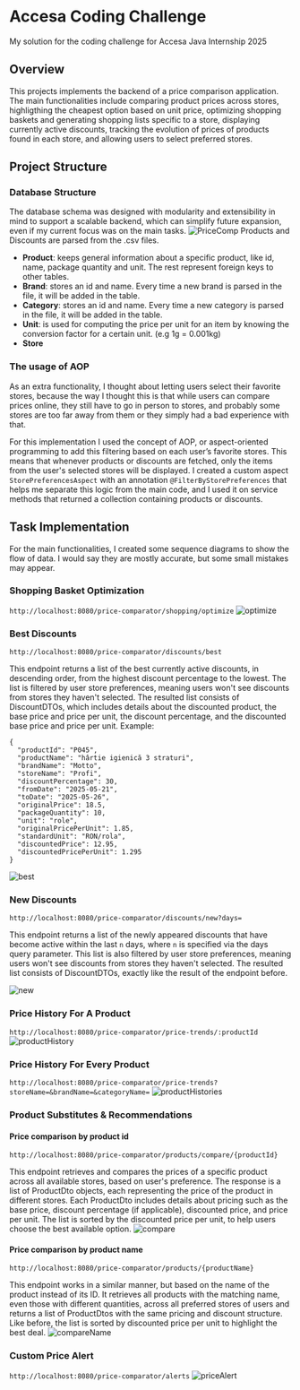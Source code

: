 # Accesa Coding Challenge
My solution for the coding challenge for Accesa Java Internship 2025
## Overview
This projects implements the backend of a price comparison application. The main functionalities include comparing product prices across stores, highligthing the cheapest option based on unit price, optimizing shopping baskets and generating shopping lists specific to a store, displaying currently active discounts, tracking the evolution of prices of products found in each store, and allowing users to select preferred stores.
## Project Structure
### Database Structure
The database schema was designed with modularity and extensibility in mind to support a scalable backend, which can simplify future expansion, even if my current focus was on the main tasks.
![PriceComp](https://github.com/user-attachments/assets/b1d3cd04-6cca-4ac2-8ccf-88a872328c9e)
Products and Discounts are parsed from the .csv files.
- **Product**: keeps general information about a specific product, like id, name, package quantity and unit. The rest represent foreign keys to other tables.
- **Brand**: stores an id and name. Every time a new brand is parsed in the file, it will be added in the table.
- **Category**: stores an id and name. Every time a new category is parsed in the file, it will be added in the table.
- **Unit**: is used for computing the price per unit for an item by knowing the conversion factor for a certain unit. (e.g 1g = 0.001kg)
- **Store**
### The usage of AOP
As an extra functionality, I thought about letting users select their favorite stores, because the way I thought this is that while users can compare prices online, they still have to go in person to stores, and probably some stores are too far away from them or they simply had a bad experience with that. 

For this implementation I used the concept of AOP, or aspect-oriented programming to add this filtering based on each user’s favorite stores. This means that whenever products or discounts are fetched, only the items from the user's selected stores will be displayed. I created a custom aspect `StorePreferencesAspect` with an annotation `@FilterByStorePreferences` that helps me separate this logic from the main code, and I used it on service methods that returned a collection containing products or discounts. 

## Task Implementation
For the main functionalities, I created some sequence diagrams to show the flow of data. I would say they are mostly accurate, but some small mistakes may appear.
### Shopping Basket Optimization
`http://localhost:8080/price-comparator/shopping/optimize`
![optimize](https://github.com/user-attachments/assets/18c244a9-85dd-4c92-95c8-651371834f35)

### Best Discounts
`http://localhost:8080/price-comparator/discounts/best`

This endpoint returns a list of the best currently active discounts, in descending order, from the highest discount percentage to the lowest. The list is filtered by user store preferences, meaning users won't see discounts from stores they haven't selected. The resulted list consists of DiscountDTOs, which includes details about the discounted product, the base price and price per unit, the discount percentage, and the discounted base price and price per unit. Example: 
```
{
  "productId": "P045",
  "productName": "hârtie igienică 3 straturi",
  "brandName": "Motto",
  "storeName": "Profi",
  "discountPercentage": 30,
  "fromDate": "2025-05-21",
  "toDate": "2025-05-26",
  "originalPrice": 18.5,
  "packageQuantity": 10,
  "unit": "role",
  "originalPricePerUnit": 1.85,
  "standardUnit": "RON/rola",
  "discountedPrice": 12.95,
  "discountedPricePerUnit": 1.295
}
```
![best](https://github.com/user-attachments/assets/52ff7623-5774-4add-a498-6ea288438099)

### New Discounts
`http://localhost:8080/price-comparator/discounts/new?days=`

This endpoint returns a list of the newly appeared discounts that have become active within the last `n` days, where `n` is specified via the days query parameter. This list is also filtered by user store preferences, meaning users won't see discounts from stores they haven't selected. The resulted list consists of DiscountDTOs, exactly like the result of the endpoint before.

![new](https://github.com/user-attachments/assets/755233e7-4571-401a-94a9-50d8c50b877c)

### Price History For A Product
`http://localhost:8080/price-comparator/price-trends/:productId`
![productHistory](https://github.com/user-attachments/assets/c92b66e7-0f23-40d8-bb75-300611290db8)

### Price History For Every Product
`http://localhost:8080/price-comparator/price-trends?storeName=&brandName=&categoryName=`
![productHistories](https://github.com/user-attachments/assets/e97a752a-3078-4d62-a619-7207922bd562)

### Product Substitutes & Recommendations

#### Price comparison by product id
`http://localhost:8080/price-comparator/products/compare/{productId}`

This endpoint retrieves and compares the prices of a specific product across all available stores, based on user's preference. The response is a list of ProductDto objects, each representing the price of the product in different stores. Each ProductDto includes details about pricing such as the base price, discount percentage (if applicable), discounted price, and price per unit. The list is sorted by the discounted price per unit, to help users choose the best available option.
![compare](https://github.com/user-attachments/assets/00c65d40-a633-4dbc-b6fd-f4330a012307)

#### Price comparison by product name
`http://localhost:8080/price-comparator/products/{productName}`

This endpoint works in a similar manner, but based on the name of the product instead of its ID. It retrieves all products with the matching name, even those with different quantities, across all preferred stores of users and returns a list of ProductDtos with the same pricing and discount structure. Like before, the list is sorted by discounted price per unit to highlight the best deal.
![compareName](https://github.com/user-attachments/assets/86ce8ca3-90f5-4494-8c6e-307e58b9b410)


### Custom Price Alert
`http://localhost:8080/price-comparator/alerts`
![priceAlert](https://github.com/user-attachments/assets/41508f94-37e5-4aa2-9676-662d45db965b)


